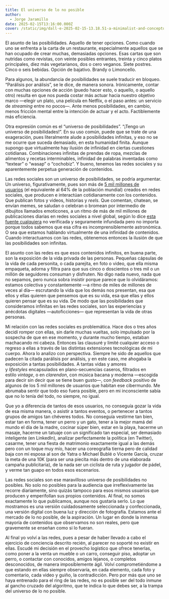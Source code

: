 ```yaml
---
title: El universo de lo no posible
author:
  - Jorge Jaramillo
date: 2025-02-15T13:16:00.000Z
cover: /static/img/dall·e-2025-02-15-13.18.51-a-minimalist-and-conceptual-illustration-representing-the-idea-of-no-possibility.-a-simple-stark-visual-metaphor—perhaps-an-open-door-leading-to-a-.webp
---
```

El asunto de las posibilidades. Aquello de tener opciones. Como cuando uno se enfrenta a la carta de un restaurante, especialmente aquellos que se han ocupado de crear muchas, demasiadas opciones. Esas cartas que son nutridas como revistas, con veinte posibles entrantes, treinta y cinco platos principales, diez más vegetarianos, dos o cero veganos. Siete postres. Cinco o seis bebidas. Opción de bajativo. Brandy o Limoncello.


Para algunos, la abundancia de posibilidades se suele traducir en bloqueo. “Parálisis por análisis”, se le dice, de manera sonora. Irónicamente, contar con muchas opciones de acción (puedo hacer esto, o aquello, o aquello otro) resulta en que nos pueda costar más actuar hacia nuestro objetivo marco —elegir un plato, una película en Netflix, o el paso antes: un servicio de *streaming* entre no pocos—. Ante menos posibilidades, en cambio, menos fricción mental entre la intención de actuar y el acto. Factiblemente más eficiencia.


Otra expresión común es el “universo de posibilidades”. “¡Tengo un universo de posibilidades!”. En su uso común, puede que se trate de una exageración, pues literalmente alude a posibilidades infinitas, y eso no se me ocurre que suceda demasiado, en esta humanidad finita. Aunque supongo que virtualmente hay ilusión de infinidad en ciertas cuestiones cotidianas. Combinaciones infinitas de prendas de ropa, mezclas de alimentos y recetas interminables, infinidad de palabras inventadas como “textear” o “wasap” o “cochobiz”. Y bueno, tenemos las redes sociales y su aparentemente perpetua generación de contenidos.


Las redes sociales son un universo de posibilidades, se podría argumentar. Un universo, figurativamente, pues son más de [5 mil millones de usuarios](https://www.smartinsights.com/social-media-marketing/social-media-strategy/new-global-social-media-research/) (el equivalente al 64% de la población mundial) creados en redes sociales, que producen e interactúan cotidianamente con los contenidos. Que publican fotos y videos, historias y *reels*. Que comentan, chatean, se envían memes, se saludan o celebran o bromean por intermedio de dibujitos llamados emoticones, a un ritmo de más de mil millones de publicaciones diarias en redes sociales a nivel global, según lo dice [esta fuente cualquiera](https://neilpatel.com/blog/wasting-time-social-media/)[](https://neilpatel.com/blog/wasting-time-social-media/) no verificada y seguramente infundada pero no importa porque todos sabemos que esa cifra es incomprensiblemente astronómica. O sea que estamos hablando virtualmente de una infinidad de contenidos. Cuando interactuamos con las redes, obtenemos entonces la ilusión de que las posibilidades son infinitas.


El asunto con las redes es que esos contenidos infinitos, en buena parte, son la exposición de la vida privada de las personas. Pequeñas cápsulas de la vida de cada personita, o cada parejita, en foto o video, que ella misma empaqueta, adorna y filtra para que sus cinco o doscientos o tres mil o un millón de seguidores consuman y disfruten. No digo nada nuevo, nada que no sepamos, pero nunca sobra insistir porque parece que lo olvidáramos: estamos colectiva y constantemente —a ritmo de miles de millones de veces al día— escrutando la vida que los demás nos presentan, esa que ellos y ellas quieren que pensemos que es su vida, esa que ellas y ellos quieren pensar que es su vida. De modo que las posibilidades que consideramos infinitas en las redes sociales, son las experiencias y anécdotas digitales —autoficciones— que representan la vida de otras personas.


Mi relación con las redes sociales es problemática. Hace dos o tres años decidí romper con ellas, sin darle muchas vueltas, solo impulsado por la sospecha de que en ese momento, y durante mucho tiempo, estaban machacando mi cabeza. Entonces las clausuré y limité cualquier acceso o regreso a ellas a través de las distintas extensiones tecnológicas de mi cuerpo. Ahora lo analizo con perspectiva. Siempre he sido de aquellos que padecen la citada parálisis por análisis, y en este caso, me ahogaba la exposición a tantas posibilidades. A tantas vidas y amores y *lifestyles* encapsulados en plano-secuencias caseros, filtrados en estilo *vintage*, o en *clarendon*, con música bacana y moderna —escogida para decir sin decir que se tiene buen gusto—, con *feedback* positivo de algunos de los 5 mil millones de usuarios que habitan ese cibermundo. Me abrumaba sentir que todo eso fuera posible, pero en mi inconsciente sabía que no lo tenía del todo, no siempre, no igual.


Que yo a diferencia de tantos de esos usuarios, no conseguía gozar la vida de esa misma manera, o asistir a tantos eventos, o pertenecer a tantos grupos de amigos tan chéveres todos. No conseguía vestirme tan bien, estar tan en forma, tener un perro y un gato, tener a la mejor mamá del mundo el día de la madre, cocinar súper bien, estar en la playa, hacerme un masaje, hacerme un tatuaje con un significado tan especial, ser demasiado inteligente (en LinkedIn), analizar perfectamente la política (en Twitter), casarme, tener una fiesta de matrimonio exactamente igual a las demás pero con un toque muy mío, hacer una coreografía tierna pero de calidad baja con mi esposa al son de Yatra o Michael Bublé o Vicente García, cruzar la meta de una 10K (para ser una piecita más dentro de una elaborada campaña publicitaria), de la nada ser un ciclista de ruta y jugador de pádel, y verme tan guapo en todos esos escenarios.


Las redes sociales son ese maravilloso universo de posibilidades no posibles. No solo no posibles para la audiencia que irreflexivamente las recorre diariamente, sino quizás tampoco para esos mismos usuarios que producen y emperifollan sus propios contenidos. Al final, no somos exactamente lo que publicamos, aunque nos gustaría serlo. Lo que mostramos es una versión cuidadosamente seleccionada y confeccionada, una versión digital con buena luz y dirección de fotografía. Estamos ante el mercado de lo no posible, de la aspiración. Un lugar en donde la inmensa mayoría de contenidos que observamos no son reales, pero que gravemente se enseñan como si lo fueran. 

Al final yo volví a las redes, pues a pesar de haber llevado a cabo el ejercicio de conciencia descrito recién, al parecer no soporté no existir en ellas. Escudé mi decisión en el provecho logístico que ofrece tenerlas, como poner a la venta un mueble o un carro, conseguir piso, adoptar un perro, o contactar con conocidos, amigos lejanos, o completos desconocidos, de manera imposiblemente ágil. Volví comprometiéndome a que estando en ellas siempre observaría, en cada elemento, cada foto y comentario, cada video y guiño, la contradicción. Pero por más que uno se haya entrenado para el ring de las redes, no es posible ser del todo inmune al gancho cruzado del algoritmo, que te indica lo que debes ser, a la trampa del universo de lo no posible.
